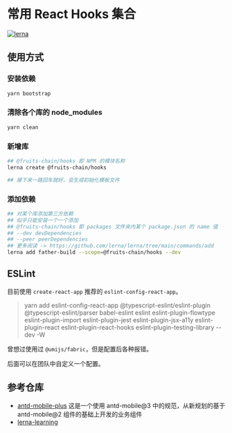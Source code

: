 # 常用 React Hooks 集合

[![lerna](https://img.shields.io/badge/maintained%20with-lerna-cc00ff.svg)](https://lerna.js.org/)

## 使用方式

### 安装依赖

```bash
yarn bootstrap
```

### 清除各个库的 node_modules

```bash
yarn clean
```

### 新增库

```bash
## @fruits-chain/hooks 即 NPM 的模块名称
lerna create @fruits-chain/hooks

## 接下来一路回车就好，会生成初始化模板文件
```

### 添加依赖

```bash
## 对某个库添加第三方依赖
## 似乎只能安装一个一个添加
## @fruits-chain/hooks 即 packages 文件夹内某个 package.json 的 name 值
## --dev devDependencies
## --peer peerDependencies
## 更多阅读 -> https://github.com/lerna/lerna/tree/main/commands/add
lerna add father-build --scope=@fruits-chain/hooks --dev
```

## ESLint

目前使用 `create-react-app` 推荐的 `eslint-config-react-app`。

> yarn add eslint-config-react-app @typescript-eslint/eslint-plugin @typescript-eslint/parser babel-eslint eslint eslint-plugin-flowtype eslint-plugin-import eslint-plugin-jest eslint-plugin-jsx-a11y eslint-plugin-react eslint-plugin-react-hooks eslint-plugin-testing-library --dev -W

曾想过使用过 `@umijs/fabric`，但是配置后各种报错。

后面可以在团队中自定义一个配置。

## 参考仓库

- [antd-mobile-plus](https://github.com/alitajs/antd-mobile-plus) 这是一个使用 antd-mobile@3 中的规范，从新规划的基于 antd-mobile@2 组件的基础上开发的业务组件
- [lerna-learning](https://github.com/morrain/lerna-learning)
